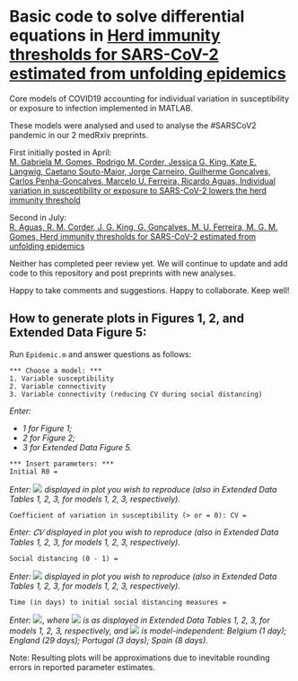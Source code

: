 # Basic code to solve differential equations in [Herd immunity thresholds for SARS-CoV-2 estimated from unfolding epidemics](https://www.medrxiv.org/content/10.1101/2020.07.23.20160762v2)

Core models of COVID19 accounting for individual variation in susceptibility or exposure to infection implemented in MATLAB.

These models were analysed and used to analyse the #SARSCoV2 pandemic in our 2 medRxiv preprints. 

First initially posted in April:  
[M. Gabriela M. Gomes, Rodrigo M. Corder, Jessica G. King, Kate E. Langwig, Caetano Souto-Maior, Jorge Carneiro, Guilherme Goncalves, Carlos Penha-Goncalves, Marcelo U. Ferreira, Ricardo Aguas, Individual variation in susceptibility or exposure to SARS-CoV-2 lowers the herd immunity threshold](https://www.medrxiv.org/content/10.1101/2020.04.27.20081893v3)

Second in July:  
[R. Aguas, R. M. Corder, J. G. King, G. Gonçalves, M. U. Ferreira, M. G. M. Gomes, Herd
immunity thresholds for SARS-CoV-2 estimated from unfolding epidemics](https://www.medrxiv.org/content/10.1101/2020.07.23.20160762v2)

Neither has completed peer review yet. We will continue to update and add code to this repository and post preprints with new analyses. 

Happy to take comments and suggestions. Happy to collaborate. Keep well!

## How to generate plots in Figures 1, 2, and Extended Data Figure 5:

Run `Epidemic.m` and answer questions as follows:

```
*** Choose a model: ***
1. Variable susceptibility
2. Variable connectivity
3. Variable connectivity (reducing CV during social distancing)
```

_Enter:_
- _1 for Figure 1;_ 
- _2 for Figure 2;_ 
- _3 for Extended Data Figure 5._

```
*** Insert parameters: ***
Initial R0 =
```

_Enter:_ <img src="https://render.githubusercontent.com/render/math?math=R_0"> _displayed in plot you wish to reproduce (also in Extended Data Tables 1, 2, 3, for
models 1, 2, 3, respectively)._

```
Coefficient of variation in susceptibility (> or = 0): CV =
```

_Enter: 𝐶𝑉 displayed in plot you wish to reproduce (also in Extended Data Tables 1, 2, 3, for
models 1, 2, 3, respectively)._

```
Social distancing (0 - 1) =
```

_Enter:_ <img src="https://render.githubusercontent.com/render/math?math=d_{max}"> _displayed in plot you wish to reproduce (also in Extended Data Tables 1, 2, 3, for
models 1, 2, 3, respectively)._

```
Time (in days) to initial social distancing measures =
```

_Enter:_ <img src="https://render.githubusercontent.com/render/math?math=round(t_0^d)-t_0">, _where_ <img src="https://render.githubusercontent.com/render/math?math=t_0^d"> _is as displayed in Extended Data Tables 1, 2, 3, for models
1, 2, 3, respectively, and_ <img src="https://render.githubusercontent.com/render/math?math=t_0"> _is model-independent: Belgium (1 day); England (29 days);
Portugal (3 days); Spain (8 days)._

Note: Resulting plots will be approximations due to inevitable rounding errors in reported
parameter estimates.
